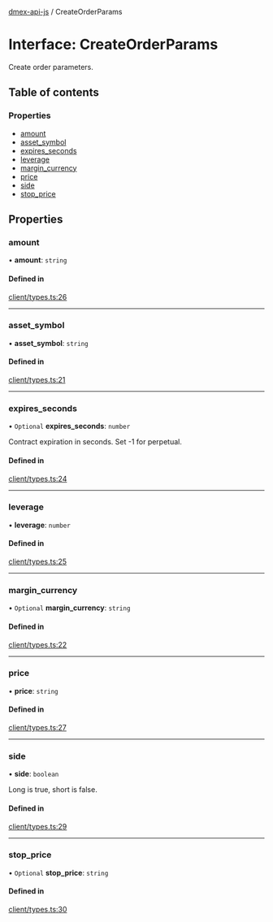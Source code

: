 [dmex-api-js](../README.md) / CreateOrderParams

# Interface: CreateOrderParams

Create order parameters.

## Table of contents

### Properties

- [amount](CreateOrderParams.md#amount)
- [asset\_symbol](CreateOrderParams.md#asset_symbol)
- [expires\_seconds](CreateOrderParams.md#expires_seconds)
- [leverage](CreateOrderParams.md#leverage)
- [margin\_currency](CreateOrderParams.md#margin_currency)
- [price](CreateOrderParams.md#price)
- [side](CreateOrderParams.md#side)
- [stop\_price](CreateOrderParams.md#stop_price)

## Properties

### amount

• **amount**: `string`

#### Defined in

[client/types.ts:26](https://github.com/dmex-app/node-api-js/blob/9394cf2/src/client/types.ts#L26)

___

### asset\_symbol

• **asset\_symbol**: `string`

#### Defined in

[client/types.ts:21](https://github.com/dmex-app/node-api-js/blob/9394cf2/src/client/types.ts#L21)

___

### expires\_seconds

• `Optional` **expires\_seconds**: `number`

Contract expiration in seconds. Set -1 for perpetual.

#### Defined in

[client/types.ts:24](https://github.com/dmex-app/node-api-js/blob/9394cf2/src/client/types.ts#L24)

___

### leverage

• **leverage**: `number`

#### Defined in

[client/types.ts:25](https://github.com/dmex-app/node-api-js/blob/9394cf2/src/client/types.ts#L25)

___

### margin\_currency

• `Optional` **margin\_currency**: `string`

#### Defined in

[client/types.ts:22](https://github.com/dmex-app/node-api-js/blob/9394cf2/src/client/types.ts#L22)

___

### price

• **price**: `string`

#### Defined in

[client/types.ts:27](https://github.com/dmex-app/node-api-js/blob/9394cf2/src/client/types.ts#L27)

___

### side

• **side**: `boolean`

Long is true, short is false.

#### Defined in

[client/types.ts:29](https://github.com/dmex-app/node-api-js/blob/9394cf2/src/client/types.ts#L29)

___

### stop\_price

• `Optional` **stop\_price**: `string`

#### Defined in

[client/types.ts:30](https://github.com/dmex-app/node-api-js/blob/9394cf2/src/client/types.ts#L30)
